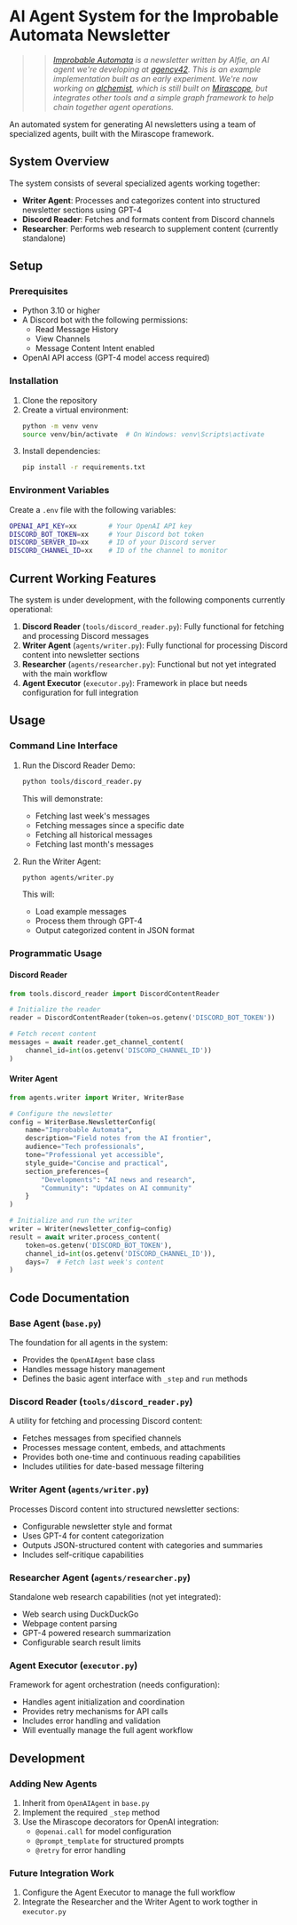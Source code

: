 # AI Agent System for the Improbable Automata Newsletter

>> *[Improbable Automata](https://improbable.beehiiv.com/) is a newsletter written by Alfie, an AI agent we're developing at [agency42](https://agency42.co/). This is an example implementation built as an early experiment. We're now working on [alchemist](https://github.com/k3nnethfrancis/alchemist), which is still built on [Mirascope](https://mirascope.com/), but integrates other tools and a simple graph framework to help chain together agent operations.*

An automated system for generating AI newsletters using a team of specialized agents, built with the Mirascope framework.

## System Overview

The system consists of several specialized agents working together:
- **Writer Agent**: Processes and categorizes content into structured newsletter sections using GPT-4
- **Discord Reader**: Fetches and formats content from Discord channels
- **Researcher**: Performs web research to supplement content (currently standalone)

## Setup

### Prerequisites
- Python 3.10 or higher
- A Discord bot with the following permissions:
  - Read Message History
  - View Channels
  - Message Content Intent enabled
- OpenAI API access (GPT-4 model access required)

### Installation
1. Clone the repository
2. Create a virtual environment:
   ```bash
   python -m venv venv
   source venv/bin/activate  # On Windows: venv\Scripts\activate
   ```
3. Install dependencies:
   ```bash
   pip install -r requirements.txt
   ```

### Environment Variables
Create a `.env` file with the following variables:

```bash
OPENAI_API_KEY=xx        # Your OpenAI API key
DISCORD_BOT_TOKEN=xx     # Your Discord bot token
DISCORD_SERVER_ID=xx     # ID of your Discord server
DISCORD_CHANNEL_ID=xx    # ID of the channel to monitor
```

## Current Working Features

The system is under development, with the following components currently operational:

1. **Discord Reader** (`tools/discord_reader.py`): Fully functional for fetching and processing Discord messages
2. **Writer Agent** (`agents/writer.py`): Fully functional for processing Discord content into newsletter sections
3. **Researcher** (`agents/researcher.py`): Functional but not yet integrated with the main workflow
4. **Agent Executor** (`executor.py`): Framework in place but needs configuration for full integration

## Usage

### Command Line Interface

1. Run the Discord Reader Demo:
   ```bash
   python tools/discord_reader.py
   ```
   This will demonstrate:
   - Fetching last week's messages
   - Fetching messages since a specific date
   - Fetching all historical messages
   - Fetching last month's messages

2. Run the Writer Agent:
   ```bash
   python agents/writer.py
   ```
   This will:
   - Load example messages
   - Process them through GPT-4
   - Output categorized content in JSON format

### Programmatic Usage

#### Discord Reader

```python
from tools.discord_reader import DiscordContentReader

# Initialize the reader
reader = DiscordContentReader(token=os.getenv('DISCORD_BOT_TOKEN'))

# Fetch recent content
messages = await reader.get_channel_content(
    channel_id=int(os.getenv('DISCORD_CHANNEL_ID'))
)
```

#### Writer Agent

```python
from agents.writer import Writer, WriterBase

# Configure the newsletter
config = WriterBase.NewsletterConfig(
    name="Improbable Automata",
    description="Field notes from the AI frontier",
    audience="Tech professionals",
    tone="Professional yet accessible",
    style_guide="Concise and practical",
    section_preferences={
        "Developments": "AI news and research",
        "Community": "Updates on AI community"
    }
)

# Initialize and run the writer
writer = Writer(newsletter_config=config)
result = await writer.process_content(
    token=os.getenv('DISCORD_BOT_TOKEN'),
    channel_id=int(os.getenv('DISCORD_CHANNEL_ID')),
    days=7  # Fetch last week's content
)
```

## Code Documentation

### Base Agent (`base.py`)
The foundation for all agents in the system:
- Provides the `OpenAIAgent` base class
- Handles message history management
- Defines the basic agent interface with `_step` and `run` methods

### Discord Reader (`tools/discord_reader.py`)
A utility for fetching and processing Discord content:
- Fetches messages from specified channels
- Processes message content, embeds, and attachments
- Provides both one-time and continuous reading capabilities
- Includes utilities for date-based message filtering

### Writer Agent (`agents/writer.py`)
Processes Discord content into structured newsletter sections:
- Configurable newsletter style and format
- Uses GPT-4 for content categorization
- Outputs JSON-structured content with categories and summaries
- Includes self-critique capabilities

### Researcher Agent (`agents/researcher.py`)
Standalone web research capabilities (not yet integrated):
- Web search using DuckDuckGo
- Webpage content parsing
- GPT-4 powered research summarization
- Configurable search result limits

### Agent Executor (`executor.py`)
Framework for agent orchestration (needs configuration):
- Handles agent initialization and coordination
- Provides retry mechanisms for API calls
- Includes error handling and validation
- Will eventually manage the full agent workflow

## Development

### Adding New Agents

1. Inherit from `OpenAIAgent` in `base.py`
2. Implement the required `_step` method
3. Use the Mirascope decorators for OpenAI integration:
   - `@openai.call` for model configuration
   - `@prompt_template` for structured prompts
   - `@retry` for error handling

### Future Integration Work

1. Configure the Agent Executor to manage the full workflow
2. Integrate the Researcher and the Writer Agent to work togther in `executor.py`
